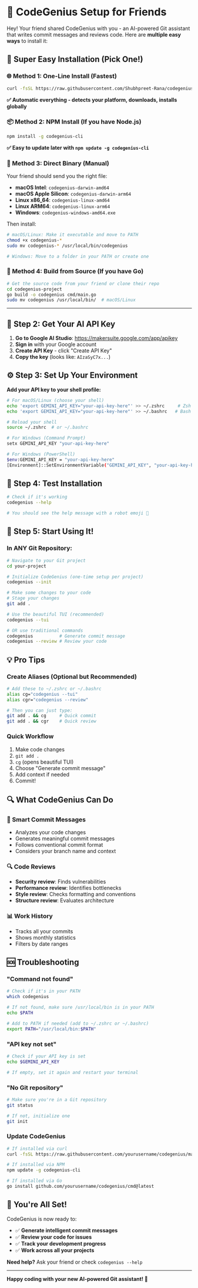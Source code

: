# 🤖 CodeGenius Setup for Friends

Hey! Your friend shared CodeGenius with you - an AI-powered Git assistant that writes commit messages and reviews code. Here are **multiple easy ways** to install it:

## 🚀 Super Easy Installation (Pick One!)

### 🌐 Method 1: One-Line Install (Fastest)
```bash
curl -fsSL https://raw.githubusercontent.com/Shubhpreet-Rana/codegenius/main/install.sh | bash
```
**✅ Automatic everything - detects your platform, downloads, installs globally**

### 📦 Method 2: NPM Install (If you have Node.js)
```bash
npm install -g codegenius-cli
```
**✅ Easy to update later with `npm update -g codegenius-cli`**

### 💾 Method 3: Direct Binary (Manual)
Your friend should send you the right file:

- **macOS Intel**: `codegenius-darwin-amd64`
- **macOS Apple Silicon**: `codegenius-darwin-arm64` 
- **Linux x86_64**: `codegenius-linux-amd64`
- **Linux ARM64**: `codegenius-linux-arm64`
- **Windows**: `codegenius-windows-amd64.exe`

Then install:
```bash
# macOS/Linux: Make it executable and move to PATH
chmod +x codegenius-*
sudo mv codegenius-* /usr/local/bin/codegenius

# Windows: Move to a folder in your PATH or create one
```

### 🔧 Method 4: Build from Source (If you have Go)
```bash
# Get the source code from your friend or clone their repo
cd codegenius-project
go build -o codegenius cmd/main.go
sudo mv codegenius /usr/local/bin/  # macOS/Linux
```

---

## 🔑 Step 2: Get Your AI API Key

1. **Go to Google AI Studio**: https://makersuite.google.com/app/apikey
2. **Sign in** with your Google account
3. **Create API Key** - click "Create API Key"
4. **Copy the key** (looks like: `AIzaSyC7x...`)

## ⚙️ Step 3: Set Up Your Environment

**Add your API key to your shell profile:**

```bash
# For macOS/Linux (choose your shell)
echo 'export GEMINI_API_KEY="your-api-key-here"' >> ~/.zshrc     # Zsh
echo 'export GEMINI_API_KEY="your-api-key-here"' >> ~/.bashrc   # Bash

# Reload your shell
source ~/.zshrc  # or ~/.bashrc

# For Windows (Command Prompt)
setx GEMINI_API_KEY "your-api-key-here"

# For Windows (PowerShell)
$env:GEMINI_API_KEY = "your-api-key-here"
[Environment]::SetEnvironmentVariable("GEMINI_API_KEY", "your-api-key-here", "User")
```

## 🎯 Step 4: Test Installation

```bash
# Check if it's working
codegenius --help

# You should see the help message with a robot emoji 🤖
```

## 🚀 Step 5: Start Using It!

### **In ANY Git Repository:**

```bash
# Navigate to your Git project
cd your-project

# Initialize CodeGenius (one-time setup per project)
codegenius --init

# Make some changes to your code
# Stage your changes
git add .

# Use the beautiful TUI (recommended)
codegenius --tui

# OR use traditional commands
codegenius          # Generate commit message
codegenius --review # Review your code
```

## 💡 Pro Tips

### **Create Aliases (Optional but Recommended)**
```bash
# Add these to ~/.zshrc or ~/.bashrc
alias cg="codegenius --tui"
alias cgr="codegenius --review"

# Then you can just type:
git add . && cg     # Quick commit
git add . && cgr    # Quick review
```

### **Quick Workflow**
1. Make code changes
2. `git add .`
3. `cg` (opens beautiful TUI)
4. Choose "Generate commit message"
5. Add context if needed
6. Commit!

## 🔍 What CodeGenius Can Do

### **🤖 Smart Commit Messages**
- Analyzes your code changes
- Generates meaningful commit messages
- Follows conventional commit format
- Considers your branch name and context

### **🔍 Code Reviews**
- **Security review**: Finds vulnerabilities
- **Performance review**: Identifies bottlenecks  
- **Style review**: Checks formatting and conventions
- **Structure review**: Evaluates architecture

### **📊 Work History**
- Tracks all your commits
- Shows monthly statistics
- Filters by date ranges

## 🆘 Troubleshooting

### **"Command not found"**
```bash
# Check if it's in your PATH
which codegenius

# If not found, make sure /usr/local/bin is in your PATH
echo $PATH

# Add to PATH if needed (add to ~/.zshrc or ~/.bashrc)
export PATH="/usr/local/bin:$PATH"
```

### **"API key not set"**
```bash
# Check if your API key is set
echo $GEMINI_API_KEY

# If empty, set it again and restart your terminal
```

### **"No Git repository"**
```bash
# Make sure you're in a Git repository
git status

# If not, initialize one
git init
```

### **Update CodeGenius**
```bash
# If installed via curl
curl -fsSL https://raw.githubusercontent.com/yourusername/codegenius/main/install.sh | bash

# If installed via NPM
npm update -g codegenius-cli

# If installed via Go
go install github.com/yourusername/codegenius/cmd@latest
```

## 🎉 You're All Set!

CodeGenius is now ready to:
- ✅ **Generate intelligent commit messages**
- ✅ **Review your code for issues**
- ✅ **Track your development progress**
- ✅ **Work across all your projects**

**Need help?** Ask your friend or check `codegenius --help`

---

**Happy coding with your new AI-powered Git assistant! 🚀** 